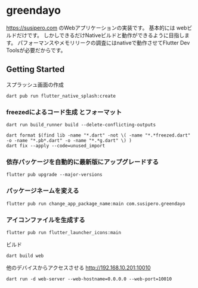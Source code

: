 # greendayo

https://susipero.com のWebアプリケーションの実装です。
基本的には webビルドだけです。
しかしできるだけNativeビルドと動作ができるように目指します。
パフォーマンスやメモリリークの調査にはnativeで動作させてFlutter Dev Toolsが必要だからです。

## Getting Started

スプラッシュ画面の作成
```shell
dart pub run flutter_native_splash:create
```

### freezedによるコード生成 とフォーマット
```shell
dart run build_runner build --delete-conflicting-outputs

dart format $(find lib -name "*.dart" -not \( -name "*.*freezed.dart" -o -name "*.pb*.dart" -o -name "*.*g.dart" \) )
dart fix --apply --code=unused_import
```

### 依存パッケージを自動的に最新版にアップグレードする
```shell
flutter pub upgrade --major-versions
```

### パッケージネームを変える
```shell
flutter pub run change_app_package_name:main com.susipero.greendayo
```

### アイコンファイルを生成する
```shell
flutter pub run flutter_launcher_icons:main
```

ビルド
```shell
dart build web
```

他のデバイスからアクセスさせる
http://192.168.10.201:10010
```shell
dart run -d web-server --web-hostname=0.0.0.0 --web-port=10010
```

